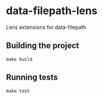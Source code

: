 # data-filepath-lens

Lens extensions for data-filepath

## Building the project

```
make build
```

## Running tests

```
make test
```

